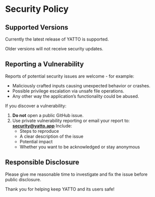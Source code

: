 # Security Policy

## Supported Versions

Currently the latest release of YATTO is supported.

Older versions will not receive security updates.

## Reporting a Vulnerability

Reports of potential security issues are welcome - for example:

- Maliciously crafted inputs causing unexpected behavior or crashes.
- Possible privilege escalation via unsafe file operations.
- Any other way the application’s functionality could be abused.

If you discover a vulnerability:

1. **Do not** open a public GitHub issue.
2. Use private vulnerability reporting or email your report to: **security@yatto.app**
   Include:
   - Steps to reproduce
   - A clear description of the issue
   - Potential impact
   - Whether you want to be acknowledged or stay anonymous

## Responsible Disclosure

Please give me reasonable time to investigate and fix the issue before public disclosure.

Thank you for helping keep YATTO and its users safe!
